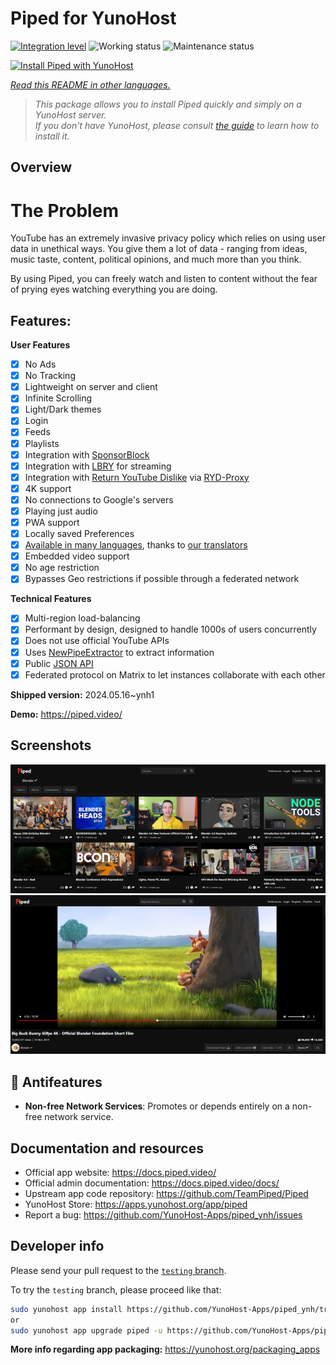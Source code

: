 <!--
N.B.: This README was automatically generated by <https://github.com/YunoHost/apps/tree/master/tools/readme_generator>
It shall NOT be edited by hand.
-->

# Piped for YunoHost

[![Integration level](https://dash.yunohost.org/integration/piped.svg)](https://dash.yunohost.org/appci/app/piped) ![Working status](https://ci-apps.yunohost.org/ci/badges/piped.status.svg) ![Maintenance status](https://ci-apps.yunohost.org/ci/badges/piped.maintain.svg)

[![Install Piped with YunoHost](https://install-app.yunohost.org/install-with-yunohost.svg)](https://install-app.yunohost.org/?app=piped)

*[Read this README in other languages.](./ALL_README.md)*

> *This package allows you to install Piped quickly and simply on a YunoHost server.*  
> *If you don't have YunoHost, please consult [the guide](https://yunohost.org/install) to learn how to install it.*

## Overview

# The Problem

YouTube has an extremely invasive privacy policy which relies on using user data in unethical ways. You give them a lot of data - ranging from ideas, music taste, content, political opinions, and much more than you think.

By using Piped, you can freely watch and listen to content without the fear of prying eyes watching everything you are doing.

## Features:

**User Features**

-   [x] No Ads
-   [x] No Tracking
-   [x] Lightweight on server and client
-   [x] Infinite Scrolling
-   [x] Light/Dark themes
-   [x] Login
-   [x] Feeds
-   [x] Playlists
-   [x] Integration with [SponsorBlock](https://github.com/ajayyy/SponsorBlock)
-   [x] Integration with [LBRY](https://lbry.com/) for streaming
-   [x] Integration with [Return YouTube Dislike](https://returnyoutubedislike.com/) via [RYD-Proxy](https://github.com/TeamPiped/RYD-Proxy)
-   [x] 4K support
-   [x] No connections to Google's servers
-   [x] Playing just audio
-   [x] PWA support
-   [x] Locally saved Preferences
-   [x] [Available in many languages](src/locales), thanks to [our translators](https://hosted.weblate.org/projects/piped/frontend/)
-   [x] Embedded video support
-   [x] No age restriction
-   [x] Bypasses Geo restrictions if possible through a federated network

**Technical Features**

-   [x] Multi-region load-balancing
-   [x] Performant by design, designed to handle 1000s of users concurrently
-   [x] Does not use official YouTube APIs
-   [x] Uses [NewPipeExtractor](https://github.com/TeamNewPipe/NewPipeExtractor) to extract information
-   [x] Public [JSON API](https://docs.piped.video/docs/api-documentation/)
-   [x] Federated protocol on Matrix to let instances collaborate with each other

**Shipped version:** 2024.05.16~ynh1

**Demo:** <https://piped.video/>

## Screenshots

![Screenshot of Piped](./doc/screenshots/channel.png)
![Screenshot of Piped](./doc/screenshots/player.png)

## :red_circle: Antifeatures

- **Non-free Network Services**: Promotes or depends entirely on a non-free network service.

## Documentation and resources

- Official app website: <https://docs.piped.video/>
- Official admin documentation: <https://docs.piped.video/docs/>
- Upstream app code repository: <https://github.com/TeamPiped/Piped>
- YunoHost Store: <https://apps.yunohost.org/app/piped>
- Report a bug: <https://github.com/YunoHost-Apps/piped_ynh/issues>

## Developer info

Please send your pull request to the [`testing` branch](https://github.com/YunoHost-Apps/piped_ynh/tree/testing).

To try the `testing` branch, please proceed like that:

```bash
sudo yunohost app install https://github.com/YunoHost-Apps/piped_ynh/tree/testing --debug
or
sudo yunohost app upgrade piped -u https://github.com/YunoHost-Apps/piped_ynh/tree/testing --debug
```

**More info regarding app packaging:** <https://yunohost.org/packaging_apps>

